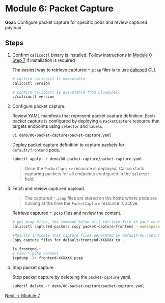 # Module 6: Packet Capture

**Goal:** Configure packet capture for specific pods and review captured payload.

## Steps

1. Confirm `calicoctl` binary is installed. Follow instructions in [Module 0 Step 7](./creating-aks-cluster.md) if installation is required

    The easiest way to retrieve captured `*.pcap` files is to use [calicoctl](https://docs.tigera.io/maintenance/clis/calicoctl/) CLI.

    ```bash
    # confirm calicoctl is executable
    calicoctl version
    ```
    
    ```bash
    # confirm calicoctl is executable from CloudShell
    ./calicoctl version
    ```


2. Configure packet capture.

    Review YAML manifests that represent packet capture definition. Each packet capture is configured by deploying a `PacketCapture` resource that targets endpoints using `selector` and `labels`.

    ```bash
    vi demo/80-packet-capture/packet-capture.yaml
    ```
    
    Deploy packet capture definition to capture packets for `default/frontend` pods.

    ```bash
    kubectl apply -f demo/80-packet-capture/packet-capture.yaml
    ```

    >Once the `PacketCapture` resource is deployed, Calico starts capturing packets for all endpoints configured in the `selector` field.


3. Fetch and review captured payload.

    >The captured `*.pcap` files are stored on the hosts where pods are running at the time the `PacketCapture` resource is active.

    Retrieve captured `*.pcap` files and review the content.

    ```bash
    # get pcap files, the command below will retrieve file in your current folder, you can also use the "--dest=PATH" for choosing a different folder.
    calicoctl captured-packets copy packet-capture-frontend --namespace default

    #Results indicate that capture files generated by default/my-capture were successfully copied to the current directory.
    Copy capture files for default/frontend-XXXXXX to .

    ls frontend-*
    # view *.pcap content
    tcpdump -Xr frontend-XXXXXX.pcap
    ```

4. Stop packet capture

    Stop packet capture by deleteing the `packet-capture` yaml.

    ```bash
    kubectl delete -f demo/80-packet-capture/packet-capture.yaml
    ```

[Next -> Module 7](../calicocloud/anomaly-detection.md)
